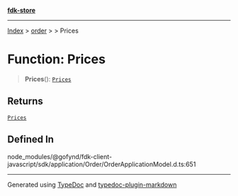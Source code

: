 [**fdk-store**](../../../README.md)
***

[Index](../../../API.md) > [order](../../README.md) > [<internal>](../README.md) > Prices

# Function: Prices

> **Prices**(): [`Prices`](../type-aliases/type-alias.Prices.md)

## Returns

[`Prices`](../type-aliases/type-alias.Prices.md)

## Defined In

node\_modules/@gofynd/fdk-client-javascript/sdk/application/Order/OrderApplicationModel.d.ts:651

***
Generated using [TypeDoc](https://typedoc.org/) and [typedoc-plugin-markdown](https://www.npmjs.com/package/typedoc-plugin-markdown)
